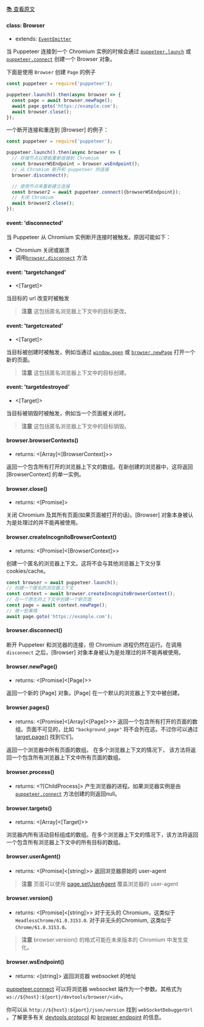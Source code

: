 [📚 查看原文](//github.com/GoogleChrome/puppeteer/blob/v1.7.0/docs/api.md#class-browser)

#### class: Browser

* extends: [`EventEmitter`](https://nodejs.org/api/events.html#events_class_eventemitter)

当 Puppeteer 连接到一个 Chromium 实例的时候会通过 [`puppeteer.launch`](#puppeteerlaunchoptions) 或 [`puppeteer.connect`](#puppeteerconnectoptions) 创建一个 Browser 对象。

下面是使用 ```Browser``` 创建 ```Page``` 的例子

```js
const puppeteer = require('puppeteer');

puppeteer.launch().then(async browser => {
  const page = await browser.newPage();
  await page.goto('https://example.com');
  await browser.close();
});
```

一个断开连接和重连到 [Browser] 的例子：

```js
const puppeteer = require('puppeteer');

puppeteer.launch().then(async browser => {
  // 存储节点以便能重新连接到 Chromium
  const browserWSEndpoint = browser.wsEndpoint();
  // 从 Chromium 断开和 puppeteer 的连接
  browser.disconnect();

  // 使用节点来重新建立连接
  const browser2 = await puppeteer.connect({browserWSEndpoint});
  // 关闭 Chromium
  await browser2.close();
});
```
#### event: 'disconnected'
当 Puppeteer 从 Chromium 实例断开连接时被触发。原因可能如下：

- Chromium 关闭或崩溃
- 调用[`browser.disconnect`](#browserdisconnect) 方法

#### event: 'targetchanged'
- <[Target]>

当目标的 url 改变时被触发

> **注意** 这包括匿名浏览器上下文中的目标更改。


#### event: 'targetcreated'
- <[Target]>

当目标被创建时被触发，例如当通过 [`window.open`](https://developer.mozilla.org/en-US/docs/Web/API/Window/open) 或 [`browser.newPage`](#browsernewpage) 打开一个新的页面。

> **注意** 这包括匿名浏览器上下文中的目标创建。

#### event: 'targetdestroyed'
- <[Target]>

当目标被销毁时被触发，例如当一个页面被关闭时。

> **注意** 这包括匿名浏览器上下文中的目标销毁。

#### browser.browserContexts()
- returns: <[Array]<[BrowserContext]>>

返回一个包含所有打开的浏览器上下文的数组。在新创建的浏览器中，这将返回 [BrowserContext] 的单一实例。

#### browser.close()
- returns: <[Promise]>

关闭 Chromium 及其所有页面(如果页面被打开的话)。[Browser] 对象本身被认为是处理过的并不能再被使用。

#### browser.createIncognitoBrowserContext()
- returns: <[Promise]<[BrowserContext]>>

创建一个匿名的浏览器上下文。这将不会与其他浏览器上下文分享 cookies/cache。

```js
const browser = await puppeteer.launch();
// 创建一个匿名的浏览器上下文
const context = await browser.createIncognitoBrowserContext();
// 在一个原生的上下文中创建一个新页面
const page = await context.newPage();
// 做一些事情
await page.goto('https://example.com');
```

#### browser.disconnect()

断开 Puppeteer 和浏览器的连接，但 Chromium 进程仍然在运行。在调用 ```disconnect``` 之后，[Browser] 对象本身被认为是处理过的并不能再被使用。

#### browser.newPage()
- returns: <[Promise]<[Page]>>

返回一个新的 [Page] 对象。[Page] 在一个默认的浏览器上下文中被创建。

#### browser.pages()
- returns: <[Promise]<[Array]<[Page]>>> 返回一个包含所有打开的页面的数组。页面不可见的，比如 `"background_page"` 将不会列在这。不过你可以通过 [target.page()](#targetpage) 找到它们。

返回一个浏览器中所有页面的数组。 在多个浏览器上下文的情况下，
该方法将返回一个包含所有浏览器上下文中所有页面的数组。

#### browser.process()
- returns: <?[ChildProcess]> 产生浏览器的进程。如果浏览器实例是由 [`puppeteer.connect`](#puppeteerconnectoptions) 方法创建的则返回null。

#### browser.targets()
- returns: <[Array]<[Target]>>

浏览器内所有活动目标组成的数组。在多个浏览器上下文的情况下，该方法将返回一个包含所有浏览器上下文中的所有目标的数组。

#### browser.userAgent()
- returns: <[Promise]<[string]>> 返回浏览器原始的 user-agent

> **注意** 页面可以使用 [page.setUserAgent](#pagesetuseragentuseragent) 覆盖浏览器的 user-agent

#### browser.version()
- returns: <[Promise]<[string]>> 对于无头的 Chromium，这类似于 `HeadlessChrome/61.0.3153.0`. 对于非无头的Chromium, 这类似于 `Chrome/61.0.3153.0。`

> **注意** browser.version() 的格式可能在未来版本的 Chromium 中发生变化。

#### browser.wsEndpoint()
- returns: <[string]> 返回浏览器 websocket 的地址

[puppeteer.connect](#puppeteerconnectoptions) 可以将浏览器 websocket 端作为一个参数。其格式为 `ws://${host}:${port}/devtools/browser/<id>`。

你可以从 `http://${host}:${port}/json/version` 找到 `webSocketDebuggerUrl` 。了解更多有关 [devtools protocol](https://chromedevtools.github.io/devtools-protocol) 和 [browser endpoint](https://chromedevtools.github.io/devtools-protocol/#how-do-i-access-the-browser-target) 的信息。